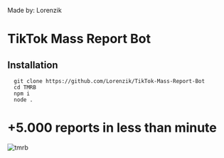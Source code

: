 Made by: Lorenzik

# TikTok Mass Report Bot

## Installation
```
  git clone https://github.com/Lorenzik/TikTok-Mass-Report-Bot
  cd TMRB
  npm i
  node .
```

# +5.000 reports in less than minute
![tmrb](https://cdn.discordapp.com/attachments/984931450723926066/1025115672914698341/unknown.png)
